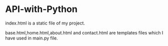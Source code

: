# API-with-Python

index.html is a static file of my project.

base.html,home.html,about.html and contact.html are templates files which I have used in main.py file.
